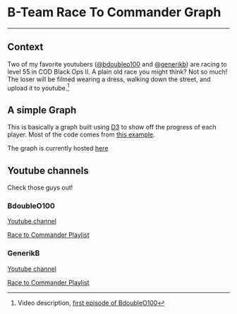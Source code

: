 # B-Team Race To Commander Graph
----
## Context
Two of my favorite youtubers ([@bdoubleo100](http://twitter.com/bdoubleo100) and [@generikb](http://twitter.com/generikb)) are racing to level 55 in COD Black Ops II. A plain old race you might think? Not so much! The loser will be filmed wearing a dress, walking down the street, and upload it to youtube.[^1]

[^1]: Video description, [first episode of BdoubleO100](http://www.youtube.com/watch?v=TDDN9NxvujU)

## A simple Graph
This is basically a graph built using [D3](http://d3js.org/) to show off the progress of each player. Most of the code comes from [this example](http://bl.ocks.org/mbostock/3884914).

The graph is currently hosted [here](http://bteam-race.deslauriers.me)

## Youtube channels
Check those guys out!
### BdoubleO100
[Youtube channel](http://www.youtube.com/user/BdoubleO100)

[Race to Commander Playlist](http://www.youtube.com/playlist?list=PL2XncHqN_7yLazxiW-NA62kQQ7tW3toNj)
### GenerikB
[Youtube channel](http://www.youtube.com/user/GenerikB)

[Race to Commander Playlist](http://www.youtube.com/playlist?list=PL7j0JO-w0xWko9pcUKJY-jeqmzoqbGUZA)
